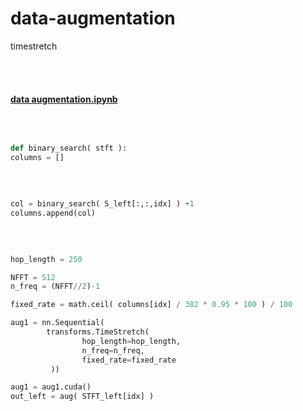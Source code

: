 # data-augmentation
timestretch

<br><br>
#### [data augmentation.ipynb](https://github.com/Kang-Dong-Hwi/data-augmentation/blob/master/data%20augmentation.ipynb)
<br>

~~~python

def binary_search( stft ):
columns = []
~~~


<br>

~~~python

col = binary_search( S_left[:,:,idx] ) +1
columns.append(col)
~~~


<br>

~~~python

hop_length = 250

NFFT = 512
n_freq = (NFFT//2)-1

fixed_rate = math.ceil( columns[idx] / 382 * 0.95 * 100 ) / 100

aug1 = nn.Sequential(
        transforms.TimeStretch( 
                hop_length=hop_length, 
                n_freq=n_freq, 
                fixed_rate=fixed_rate 
         ))

aug1 = aug1.cuda()
out_left = aug( STFT_left[idx] )

~~~

<!--
columns :
fixed_rate : 


-->

